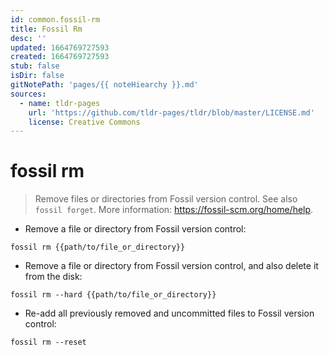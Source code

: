 ```yaml
---
id: common.fossil-rm
title: Fossil Rm
desc: ''
updated: 1664769727593
created: 1664769727593
stub: false
isDir: false
gitNotePath: 'pages/{{ noteHiearchy }}.md'
sources:
  - name: tldr-pages
    url: 'https://github.com/tldr-pages/tldr/blob/master/LICENSE.md'
    license: Creative Commons
---
```

# fossil rm

> Remove files or directories from Fossil version control.
> See also `fossil forget`.
> More information: <https://fossil-scm.org/home/help>.

- Remove a file or directory from Fossil version control:

`fossil rm {{path/to/file_or_directory}}`

- Remove a file or directory from Fossil version control, and also delete it from the disk:

`fossil rm --hard {{path/to/file_or_directory}}`

- Re-add all previously removed and uncommitted files to Fossil version control:

`fossil rm --reset`

